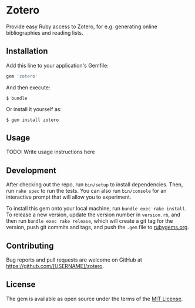 # Zotero

Provide easy Ruby access to Zotero, for e.g. generating online bibliographies
and reading lists.

## Installation

Add this line to your application's Gemfile:

```ruby
gem 'zotero'
```

And then execute:

    $ bundle

Or install it yourself as:

    $ gem install zotero

## Usage

TODO: Write usage instructions here

## Development

After checking out the repo, run `bin/setup` to install dependencies. Then, run `rake spec` to run the tests. You can also run `bin/console` for an interactive prompt that will allow you to experiment.

To install this gem onto your local machine, run `bundle exec rake install`. To release a new version, update the version number in `version.rb`, and then run `bundle exec rake release`, which will create a git tag for the version, push git commits and tags, and push the `.gem` file to [rubygems.org](https://rubygems.org).

## Contributing

Bug reports and pull requests are welcome on GitHub at https://github.com/[USERNAME]/zotero.

## License

The gem is available as open source under the terms of the [MIT License](http://opensource.org/licenses/MIT).

